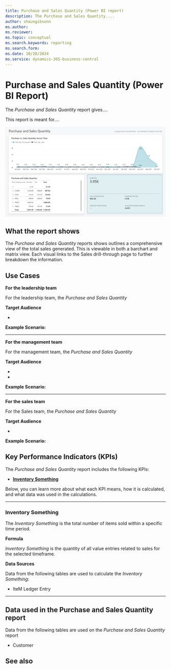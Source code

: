 ```yaml
---
title: Purchase and Sales Quantity (Power BI report)
description: The Purchase and Sales Quantity....
author: shaungibsonn
ms.author: 
ms.reviewer: 
ms.topic: conceptual
ms.search.keywords: reporting
ms.search.form: 
ms.date: 10/28/2024
ms.service: dynamics-365-business-central
---
```


# Purchase and Sales Quantity (Power BI Report)

The _Purchase and Sales Quantity_ report gives....

This report is meant for....

![Purchase and Sales Quantity](/business-central/media/inventory/purchase-and-sales-quantity.png "Purchase and Sales Quantity - Screenshot")

## What the report shows

The *Purchase and Sales Quantity* reports shows outlines a comprehensive view of the total sales generated. This is viewable in both a barchart and matrix view. Each visual links to the Sales drill-through page to further breakdown the information.


## Use Cases

**For the leadership team**

For the leadership team, the *Purchase and Sales Quantity* 

**Target Audience**

- 

**Example Scenario:** 

---

**For the management team**

For the management team, the *Purchase and Sales Quantity*

**Target Audience**

- 
- 

**Example Scenario:** 

---

**For the sales team**

For the Sales team, the *Purchase and Sales Quantity*  

**Target Audience**

- 

**Example Scenario:** 

## Key Performance Indicators (KPIs)

The _Purchase and Sales Quantity_ report includes the following KPIs:

- [**Inventory Something**](#)

Below, you can learn more about what each KPI means, how it is calculated, and what data was used in the calculations.

---
### Inventory Something

The *Inventory Something* is the total number of items sold within a specific time period.

**Formula**  

*Inventory Something* is the quantity of all value entries related to sales for the selected timeframe.

**Data Sources**

Data from the following tables are used to calculate the *Inventory Something*:
- IteM Ledger Entry

---
## Data used in the Purchase and Sales Quantity report

Data from the following tables are used on the *Purchase and Sales Quantity* report
- Customer


## See also